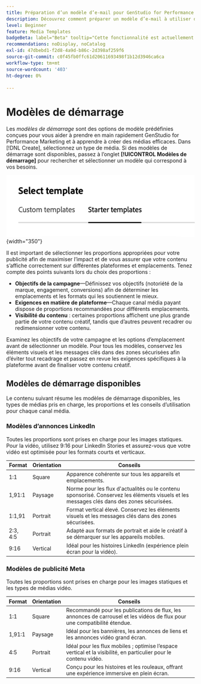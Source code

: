 ```yaml
---
title: Préparation d’un modèle d’e-mail pour GenStudio for Performance Marketing
description: Découvrez comment préparer un modèle d’e-mail à utiliser dans Adobe GenStudio for Performance Marketing.
level: Beginner
feature: Media Templates
badgeBeta: label="Beta" tooltip="Cette fonctionnalité est actuellement disponible dans Beta, de sorte que certaines d’entre elles peuvent être limitées ou susceptibles d’être modifiées."
recommendations: noDisplay, noCatalog
exl-id: 47dbebd1-f2d8-4a9d-b86c-2d398af259f6
source-git-commit: c0f45fb0ffc61d20611693498f1b12d3946ca6ca
workflow-type: tm+mt
source-wordcount: '403'
ht-degree: 0%

---
```


# Modèles de démarrage

Les _modèles de démarrage_ sont des options de modèle prédéfinies conçues pour vous aider à prendre en main rapidement GenStudio for Performance Marketing et à apprendre à créer des médias efficaces. Dans [!DNL Create], sélectionnez un type de média. Si des modèles de démarrage sont disponibles, passez à l’onglet **[!UICONTROL Modèles de démarrage]** pour rechercher et sélectionner un modèle qui correspond à vos besoins.

![Onglet Modèles de démarrage](/help/assets/starter-templates.png "Sélectionnez les onglets de modèle"){width="350"}

Il est important de sélectionner les proportions appropriées pour votre publicité afin de maximiser l’impact et de vous assurer que votre contenu s’affiche correctement sur différentes plateformes et emplacements. Tenez compte des points suivants lors du choix des proportions :

- **Objectifs de la campagne**—Définissez vos objectifs (notoriété de la marque, engagement, conversions) afin de déterminer les emplacements et les formats qui les soutiennent le mieux.
- **Exigences en matière de plateforme**—Chaque canal média payant dispose de proportions recommandées pour différents emplacements.
- **Visibilité du contenu** : certaines proportions affichent une plus grande partie de votre contenu créatif, tandis que d’autres peuvent recadrer ou redimensionner votre contenu.

Examinez les objectifs de votre campagne et les options d’emplacement avant de sélectionner un modèle. Pour tous les modèles, conservez les éléments visuels et les messages clés dans des zones sécurisées afin d’éviter tout recadrage et passez en revue les exigences spécifiques à la plateforme avant de finaliser votre contenu créatif.

## Modèles de démarrage disponibles

Le contenu suivant résume les modèles de démarrage disponibles, les types de médias pris en charge, les proportions et les conseils d’utilisation pour chaque canal média.

### Modèles d’annonces LinkedIn

Toutes les proportions sont prises en charge pour les images statiques. Pour la vidéo, utilisez 9:16 pour LinkedIn Stories et assurez-vous que votre vidéo est optimisée pour les formats courts et verticaux.

| Format | Orientation | Conseils |
|--------------|--------------|------------------------------------------------------------------------------------------------|
| 1:1 | Square | Apparence cohérente sur tous les appareils et emplacements. |
| 1,91:1 | Paysage | Norme pour les flux d&#39;actualités ou le contenu sponsorisé. Conservez les éléments visuels et les messages clés dans des zones sécurisées. |
| 1:1,91 | Portrait | Format vertical élevé. Conservez les éléments visuels et les messages clés dans des zones sécurisées. |
| 2:3, 4:5 | Portrait | Adapté aux formats de portrait et aide le créatif à se démarquer sur les appareils mobiles. |
| 9:16 | Vertical | Idéal pour les histoires LinkedIn (expérience plein écran pour la vidéo). |

### Modèles de publicité Meta

Toutes les proportions sont prises en charge pour les images statiques et les types de médias vidéo.

| Format | Orientation | Conseils |
|--------------|--------------|------------------------------------------------------------------------------------------------|
| 1:1 | Square | Recommandé pour les publications de flux, les annonces de carrousel et les vidéos de flux pour une compatibilité étendue. |
| 1,91:1 | Paysage | Idéal pour les bannières, les annonces de liens et les annonces vidéo grand écran. |
| 4:5 | Portrait | Idéal pour les flux mobiles ; optimise l’espace vertical et la visibilité, en particulier pour le contenu vidéo. |
| 9:16 | Vertical | Conçu pour les histoires et les rouleaux, offrant une expérience immersive en plein écran. |
